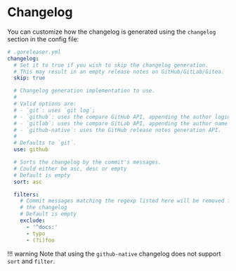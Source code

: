 # Changelog

You can customize how the changelog is generated using the `changelog` section in the config file:

```yaml
# .goreleaser.yml
changelog:
  # Set it to true if you wish to skip the changelog generation.
  # This may result in an empty release notes on GitHub/GitLab/Gitea.
  skip: true

  # Changelog generation implementation to use.
  #
  # Valid options are:
  # - `git`: uses `git log`;
  # - `github`: uses the compare GitHub API, appending the author login to the changelog.
  # - `gitlab`: uses the compare GitLab API, appending the author name and email to the changelog.
  # - `github-native`: uses the GitHub release notes generation API.
  #
  # Defaults to `git`.
  use: github

  # Sorts the changelog by the commit's messages.
  # Could either be asc, desc or empty
  # Default is empty
  sort: asc

  filters:
    # Commit messages matching the regexp listed here will be removed from
    # the changelog
    # Default is empty
    exclude:
      - '^docs:'
      - typo
      - (?i)foo
```

!!! warning
    Note that using the `github-native` changelog does not support `sort` and `filter`.
